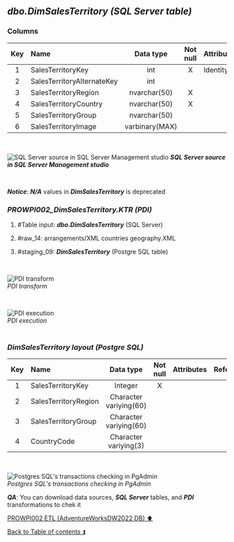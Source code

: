 ## **_dbo.DimSalesTerritory (SQL Server table)_**  

### Columns  

| Key	| Name                       | Data type      | Not null | Attributes | References            | Description |
| :-: | :------------------------- | :------------: | :------: | :--------- | :-------------------- | :-----------|
| 1   | SalesTerritoryKey          | int            | X        | Identity   |                       | PK          |
| 2   | SalesTerritoryAlternateKey | int            |          |            |                       | deprecated  |
| 3   | SalesTerritoryRegion       | nvarchar(50)   | X        |            |                       |             |
| 4   | SalesTerritoryCountry      | nvarchar(50)   | X        |            |                       |             |
| 5   | SalesTerritoryGroup        | nvarchar(50)   |          |            |                       |             |
| 6   | SalesTerritoryImage        | varbinary(MAX) |          |            |                       | deprecated  |

   <p><br></p>  

![SQL Server source in SQL Server Management studio](https://i.imgur.com/ZrlxLQB.png) 
**_SQL Server source in SQL Server Management studio_**  

   <p><br></p>  

**_Notice_**: **_N/A_** values in **_DimSalesTerritory_** is deprecated  

### **_PROWPI002\_DimSalesTerritory.KTR (PDI)_**   
1. #Table input: **_dbo.DimSalesTerritory_** (SQL Server)   
2. #raw_14: arrangements/XML countries geography.XML  
3. #staging_09: **_DimSalesTerritory_** (Postgre SQL table) 
 
   <p><br></p>  

  ![PDI transform](https://i.imgur.com/I9vysve.png)   
  _PDI transform_  

  <p><br></p>  

  ![PDI execution](https://i.imgur.com/S4As0gi.png)  
  _PDI execution_ 

### **_<p><br>DimSalesTerritory layout (Postgre SQL)</p>_**  

  | Key | Name                  | Data type             | Not null | Attributes | References            | Description  | Metadata |
  | :-: | :-------------------- | :-------------------: | :------: | :--------- | :-------------------- | :----------- | :------- |
  | 1   | SalesTerritoryKey     | Integer               | X        |            |                       | PK           |          |  
  | 2   | SalesTerritoryRegion  | Character variying(60)|          |            |                       |              |          |
  | 3   | SalesTerritoryGroup   | Character variying(60)|          |            |                       |              |          |
  | 4   | CountryCode           | Character variying(3) |          |            |                       | FK           |          |
  
   <p><br></p>  
 
  ![Postgres SQL's transactions checking in PgAdmin](https://i.imgur.com/NQUEYEj.png)  
  _Postgres SQL's transactions checking in PgAdmin_  

  **_QA_**: You can download data sources, **_SQL Server_** tables, and **_PDI_** transformations to chek it  

[PROWPI002 ETL (AdventureWorksDW2022 DB) :arrow_up:](prowpi002_etl_adventureworksdw2022_db.md)  

[Back to Table of contents :arrow_double_up:](../README.md)
